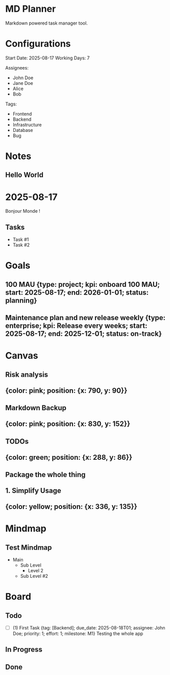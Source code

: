 # MD Planner

Markdown powered task manager tool.



<!-- Configurations -->
# Configurations

Start Date: 2025-08-17
Working Days: 7

Assignees:
- John Doe
- Jane Doe
- Alice
- Bob

Tags:
- Frontend
- Backend
- Infrastructure
- Database
- Bug

<!-- Notes -->
# Notes

## Hello World

<!-- id: note_1 -->
# 2025-08-17

Bonjour Monde !

## Tasks

- Task #1
- Task #2

<!-- Goals -->
# Goals

## 100 MAU {type: project; kpi: onboard 100 MAU; start: 2025-08-17; end: 2026-01-01; status: planning}

<!-- id: goal_1 -->
## Maintenance plan and new release weekly {type: enterprise; kpi: Release every weeks; start: 2025-08-17; end: 2025-12-01; status: on-track}

<!-- id: goal_2 -->


<!-- Canvas -->
# Canvas

## Risk analysis<br><br> {color: pink; position: {x: 790, y: 90}}

<!-- id: postit_1 -->

## Markdown Backup<br><br> {color: pink; position: {x: 830, y: 152}}

<!-- id: postit_2 -->

## TODOs<br><br> {color: green; position: {x: 288, y: 86}}

<!-- id: postit_3 -->

## Package the whole thing<br><br>1. Simplify Usage<br><br> {color: yellow; position: {x: 336, y: 135}}

<!-- id: postit_4 -->

<!-- Mindmap -->
# Mindmap

## Test Mindmap

<!-- id: mindmap_1 -->

- Main
  - Sub Level
    - Level 2
  - Sub Level #2

<!-- Board -->
# Board

## Todo

- [ ] (1) First Task {tag: [Backend]; due_date: 2025-08-18T01; assignee: John Doe; priority: 1; effort: 1; milestone: M1}
  Testing the whole app

## In Progress


## Done


